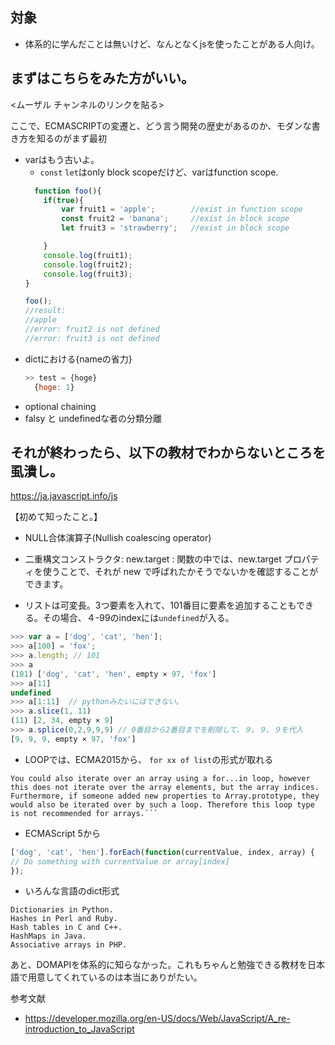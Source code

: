 

## 対象
- 体系的に学んだことは無いけど、なんとなくjsを使ったことがある人向け。


## まずはこちらをみた方がいい。
<ムーザル チャンネルのリンクを貼る>

ここで、ECMASCRIPTの変遷と、どう言う開発の歴史があるのか、モダンな書き方を知るのがまず最初

- varはもう古いよ。
  - `const` `let`はonly block scopeだけど、varはfunction scope.
  ```js
    function foo(){
      if(true){
          var fruit1 = 'apple';        //exist in function scope
          const fruit2 = 'banana';     //exist in block scope
          let fruit3 = 'strawberry';   //exist in block scope

      }
      console.log(fruit1);
      console.log(fruit2);
      console.log(fruit3);
  }

  foo();
  //result:
  //apple
  //error: fruit2 is not defined
  //error: fruit3 is not defined
  ```
- dictにおける{nameの省力}
  ```js
  >> test = {hoge}
    {hoge: 1}
  ```
- optional chaining
- falsy と undefinedな者の分類分離


## それが終わったら、以下の教材でわからないところを虱潰し。

https://ja.javascript.info/js

【初めて知ったこと。】

- NULL合体演算子(Nullish coalescing operator)
- 二重構文コンストラクタ: new.target : 関数の中では、new.target プロパティを使うことで、それが new で呼ばれたかそうでないかを確認することができます。

- リストは可変長。3つ要素を入れて、101番目に要素を追加することもできる。その場合、４-99のindexには`undefined`が入る。
```js
>>> var a = ['dog', 'cat', 'hen'];
>>> a[100] = 'fox';
>>> a.length; // 101
>>> a
(101) ['dog', 'cat', 'hen', empty × 97, 'fox']
>>> a[11]
undefined
>>> a[1:11]  // pythonみたいにはできない。
>>> a.slice(1, 11)
(11) [2, 34, empty × 9]
>>> a.splice(0,2,9,9,9) // 0番目から2番目までを削除して、９、９、９を代入
[9, 9, 9, empty × 97, 'fox']

```

- LOOPでは、ECMA2015から、
  `for xx of list`の形式が取れる

```
You could also iterate over an array using a for...in loop, however this does not iterate over the array elements, but the array indices. Furthermore, if someone added new properties to Array.prototype, they would also be iterated over by such a loop. Therefore this loop type is not recommended for arrays.```
```
  - ECMAScript 5から
  ```js
  ['dog', 'cat', 'hen'].forEach(function(currentValue, index, array) {
  // Do something with currentValue or array[index]
  });
  ```
  

- いろんな言語のdict形式
```
Dictionaries in Python.
Hashes in Perl and Ruby.
Hash tables in C and C++.
HashMaps in Java.
Associative arrays in PHP.
```
あと、DOMAPIを体系的に知らなかった。これもちゃんと勉強できる教材を日本語で用意してくれているのは本当にありがたい。


参考文献

- https://developer.mozilla.org/en-US/docs/Web/JavaScript/A_re-introduction_to_JavaScript

